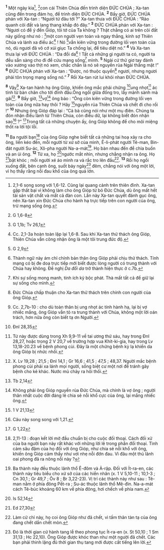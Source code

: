 <sup><b>1</b></sup> Một ngày kia[^1], [^1*]con cái Thiên Chúa đến trình diện ĐỨC CHÚA ; Xa-tan cũng đến trong đám họ, để trình diện ĐỨC CHÚA. <sup><b>2</b></sup> Bấy giờ, ĐỨC CHÚA phán với Xa-tan : “Ngươi từ đâu tới ?” Xa-tan thưa với ĐỨC CHÚA : “Rảo quanh cõi đất và lang thang khắp đó đây.” <sup><b>3</b></sup> ĐỨC CHÚA phán với Xa-tan : “Ngươi có để ý đến Gióp, tôi tớ của Ta không ? Thật chẳng có ai trên cõi đất này giống như nó : [^2*]một con người vẹn toàn và ngay thẳng, kính sợ Thiên Chúa và lánh xa điều ác[^2] ! Nó [^3*]vẫn kiên vững trong đường lối vẹn toàn của nó, dù ngươi đã vô cớ xúi giục Ta chống lại, để tiêu diệt nó.” <sup><b>4</b></sup> Và Xa-tan thưa lại với ĐỨC CHÚA : “Da đổi da[^3] ! Tất cả những gì người ta có, người ta đều sẵn sàng cho đi để cứu mạng sống[^4] mình. <sup><b>5</b></sup> Ngài cứ thử giơ tay đánh vào xương vào thịt nó xem, chắc chắn là nó sẽ nguyền rủa Ngài thẳng mặt !” <sup><b>6</b></sup> ĐỨC CHÚA phán với Xa-tan : “Được, nó thuộc quyền[^5] ngươi, nhưng ngươi phải tôn trọng mạng sống nó.” <sup><b>7</b></sup> Rồi Xa-tan rút lui khỏi nhan ĐỨC CHÚA.

<sup><b>8</b></sup> Vậy[^6] Xa-tan hành hạ ông Gióp, khiến ông mắc phải chứng [^4*]ung nhọt[^7] ác tính từ bàn chân cho tới đỉnh đầu.Ông ngồi giữa đống tro, lấy mảnh sành mà gãi[^8]. <sup><b>9</b></sup> Bấy giờ, [^5*]vợ[^9] ông bảo : “Ông còn kiên vững trong đường lối vẹn toàn của ông nữa hay thôi ? Hãy [^6*]nguyền rủa Thiên Chúa và chết đi cho rồi !” <sup><b>10</b></sup> Nhưng ông Gióp đáp lại : “Cả bà cũng nói như một mụ điên. Chúng ta đón nhận điều lành từ Thiên Chúa, còn điều dữ, lại không biết đón nhận sao[^10] ?” [^7*]Trong tất cả những chuyện ấy, ông Gióp không để cho môi miệng thốt ra lời tội lỗi.

<sup><b>11</b></sup> Ba người bạn[^11] của ông Gióp nghe biết tất cả những tai hoạ xảy ra cho ông, liền kéo đến, mỗi người từ xứ sở của mình, Ê-li-phát người Tê-man, Bin-đát người Su-ác, Xô-pha người Na-a-mát[^12]. Họ bàn nhau đến để chia buồn và an ủi ông. <sup><b>12</b></sup> Từ xa, họ [^8*]ngước mắt nhìn, nhưng chẳng nhận ra ông. Họ [^9*]bật khóc ; mỗi người xé áo mình ra và rắc tro lên đầu[^13]. <sup><b>13</b></sup> Rồi họ ngồi xuống đất, bên cạnh ông, suốt bảy ngày[^14] đêm, chẳng nói với ông một lời, vì họ thấy rằng nỗi đau khổ của ông quá lớn.

[^1]: 2,1-6 song song với 1,6-12. Cũng lại quang cảnh trên thiên đình. Xa-tan gặp thất bại vì không làm cho ông Gióp từ bỏ Đức Chúa, dù ông mất hết tài sản vật chất và mất cả đàn con. Lần này Xa-tan quyết đánh gục ông, nên Xa-tan xin Đức Chúa cho hành hạ trực tiếp trên con người của ông, trừ mạng sống ông.
[^2]: Cc. 2,1-3a hoàn toàn lặp lại 1,6-8. Sau khi Xa-tan thử thách ông Gióp, Thiên Chúa vẫn công nhận ông là một tôi trung đức độ.
[^3]: Thành ngữ này ám chỉ chính bản thân ông Gióp phải chịu thử thách. Tính mạng có bị đe doạ trực tiếp mới biết được lòng người có trung thành với Chúa hay không. Đề nghị <i>Da đổi da</i> trở thành hiện thực ở c.7b.
[^4]: Khi sự sống mong manh, tính ích kỷ bộc phát. Thà mất tất cả để giữ lại sự sống cho mình.
[^5]: Đức Chúa chấp thuận cho Xa-tan thử thách trên chính con người của ông Gióp.
[^6]: Cc. 2,7b-10 : cho dù toàn thân bị ung nhọt ác tính hành hạ, lại bị vợ nhiếc mắng, ông Gióp vẫn tỏ ra trung thành với Chúa, không một lời oán trách, hơn nữa ông còn biết tạ ơn Người.
[^7]: Từ này được dùng trong Xh 9,9-11 về tai ương thứ sáu, hay trong Đnl 28,27, hoặc trong 2 V 20,7 về trường hợp vua Khít-ki-gia, hay trong Lv 13,18-20.23 về bệnh phong cùi. Đây là một chứng bệnh kỳ lạ khiến da ông Gióp bị nhức nhối.
[^8]: X. Lv 19,28 ; 21,5 ; Đnl 14,1 ; Gr 16,6 ; 41,5 ; 47,5 ; 48,37. Người mắc bệnh phong cùi phải xa lánh mọi người, sống biệt cư một nơi để tránh gây bệnh cho kẻ khác. Nước mủ chảy ra hôi thối.
[^9]: Không phải ông Gióp nguyền rủa Đức Chúa, mà chính là vợ ông ; người thân nhất cuộc đời đáng lẽ chia sẻ nỗi khổ cực của ông, lại mắng nhiếc ông.
[^10]: Câu này song song với 1,21.
[^11]: 2,11-13 : đoạn kết lời mở đầu chuẩn bị cho cuộc đối thoại. Cách đối xử của ba người bạn này rất khác với những lời lẽ trong phần đối thoại. Tình cảm sâu đậm của họ đối với ông Gióp, như chia sẻ nỗi khổ với ông, khiến ông Gióp cảm thấy như vơi nhẹ nỗi đớn đau. Vì đâu một thủ lãnh oai phong đã ra nông nỗi này ?
[^12]: Ba thành này đều thuộc lãnh thổ Ê-đôm và Ả-rập. Đối với Ít-ra-en, các thành này tiêu biểu cho xứ sở của các hiền nhân (x. 1 V 5,10-11 ; 10,1-3 ; Cn 30,1 ; Gr 49,7 ; Ôv 8 ; Br 3,22-23). Vị trí các thành này như sau : Tê-man nằm ở phía đông Pết-ra ; Su-ác thuộc lãnh thổ Mê-đin. Na-a-mát cách Tê-búc khoảng 60 km về phía đông, hơi chếch về phía nam.
[^13]: Làm cử chỉ này, họ coi ông Gióp như đã chết, vì tấm thân tàn tạ của ông đang chết dần chết mòn.
[^14]: Đó là thời gian cử hành tang lễ theo phong tục Ít-ra-en (x. St 50,10 ; 1 Sm 31,13 ; Hc 22,10). Ông Gióp được khóc than như một người đã chết. Các bạn phải thinh lặng đủ thời gian thụ tang mới được cất tiếng lên lời.
[^1*]: G 1,6-8
[^2*]: G 1,1b; Tv 26,1
[^3*]: G 2,9
[^4*]: Đnl 28,35
[^5*]: Tb 2,14
[^6*]: 1 V 21,13
[^7*]: G 1,22
[^8*]: Is 52,14
[^9*]: Ed 27,30
